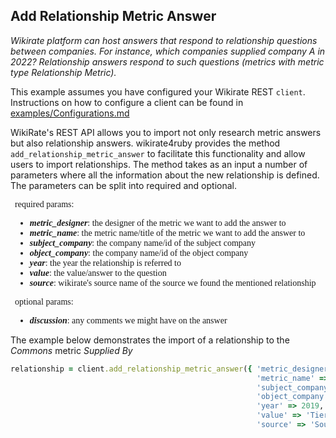 ## Add Relationship Metric Answer

_Wikirate platform can host answers that respond to relationship questions between companies. For instance, which
companies supplied company A in 2022? Relationship answers respond to such questions (metrics with metric type
Relationship Metric)._

This example assumes you have configured your Wikirate REST `client`. Instructions on how to configure a client can be
found in [examples/Configurations.md](https://github.com/wikirate/wikirate4ruby/blob/main/examples/Configuration.md)

WikiRate's REST API allows you to import not only research metric answers but also relationship answers. wikirate4ruby
provides the method `add_relationship_metric_answer` to facilitate this functionality and allow users to import
relationships. The method takes as an input a number of parameters where all the information about the new relationship
is defined. The parameters can be split into required and optional.

<div style="font-family:'Source Code Pro'; font-size:14px; padding-left: 0.5em; padding-right: 0.5em;">

required params:

- **_metric_designer_**: the designer of the metric we want to add the answer to
- **_metric_name_**: the metric name/title of the metric we want to add the answer to
- **_subject_company_**: the company name/id of the subject company
- **_object_company_**: the company name/id of the object company
- **_year_**: the year the relationship is referred to
- **_value_**: the value/answer to the question
- **_source_**: wikirate's source name of the source we found the mentioned relationship

optional params:

- **_discussion_**: any comments we might have on the answer

</div>

The example below demonstrates the import of a relationship to the _Commons_ metric _Supplied By_

```ruby
relationship = client.add_relationship_metric_answer({ 'metric_designer' => 'Commons',
                                                       'metric_name' => 'Supplied By',
                                                       'subject_company' => 'Aldi Sud',
                                                       'object_company' => 'Zhejiang Bangjie Digital Knitting Share Co. Ltd.',
                                                       'year' => 2019,
                                                       'value' => 'Tier 1 Supplier',
                                                       'source' => 'Source-000092586' })
```
